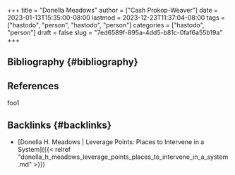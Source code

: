 +++
title = "Donella Meadows"
author = ["Cash Prokop-Weaver"]
date = 2023-01-13T15:35:00-08:00
lastmod = 2023-12-23T11:37:04-08:00
tags = ["hastodo", "person", "hastodo", "person"]
categories = ["hastodo", "person"]
draft = false
slug = "7ed6589f-895a-4dd5-b81c-0faf6a55b19a"
+++

## Bibliography {#bibliography}

## References

<style>.csl-entry{text-indent: -1.5em; margin-left: 1.5em;}</style><div class="csl-bib-body">
</div>

foo1


## Backlinks {#backlinks}

-   [Donella H. Meadows | Leverage Points: Places to Intervene in a System]({{< relref "donella_h_meadows_leverage_points_places_to_intervene_in_a_system.md" >}})
